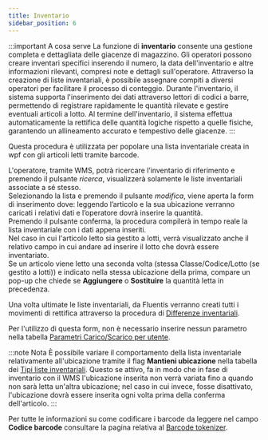 ```yaml
---
title: Inventario
sidebar_position: 6
---
```


:::important A cosa serve
La funzione di **inventario** consente una gestione completa e dettagliata delle giacenze di magazzino. Gli operatori possono creare inventari specifici inserendo il numero, la data dell'inventario e altre informazioni rilevanti, compresi note e dettagli sull'operatore. Attraverso la creazione di liste inventariali, è possibile assegnare compiti a diversi operatori per facilitare il processo di conteggio. Durante l'inventario, il sistema supporta l'inserimento dei dati attraverso lettori di codici a barre, permettendo di registrare rapidamente le quantità rilevate e gestire eventuali articoli a lotto. Al termine dell'inventario, il sistema effettua automaticamente la rettifica delle quantità logiche rispetto a quelle fisiche, garantendo un allineamento accurato e tempestivo delle giacenze.
:::

Questa procedura è utilizzata per popolare una lista inventariale creata in wpf con gli articoli letti tramite barcode.  

L'operatore, tramite WMS, potrà ricercare l’inventario di riferimento e premendo il pulsante *ricerca*, visualizzerà solamente le liste inventariali associate a sé stesso.        
Selezionando la lista e premendo il pulsante *modifica*, viene aperta la form di inserimento dove: leggendo l’articolo e la sua ubicazione verranno caricati i relativi dati e l’operatore dovrà inserire la quantità.           
Premendo il pulsante conferma, la procedura compilerà in tempo reale la lista inventariale con i dati appena inseriti.         
Nel caso in cui l'articolo letto sia gestito a lotti, verrà visualizzato anche il relativo campo in cui andare ad inserire il lotto che dovrà essere inventariato.         
Se un articolo viene letto una seconda volta (stessa Classe/Codice/Lotto (se gestito a lotti)) e indicato nella stessa ubicazione della prima, compare un pop-up che chiede se **Aggiungere** o **Sostituire** la quantità letta in precedenza.

Una volta ultimate le liste inventariali, da Fluentis verranno creati tutti i movimenti di rettifica attraverso la procedura di [Differenze inventariali](/docs/logistics/physical-inventory/stock-difference).         

Per l'utilizzo di questa form, non è necessario inserire nessun parametro nella tabella [Parametri Carico/Scarico per utente](/docs/configurations/parameters/general-parameters/deliverynotes-grouping).

:::note Nota
È possibile variare il comportamento della lista inventariale relativamente all'ubicazione tramite il flag **Mantieni ubicazione** nella tabella dei [Tipi liste inventariali](/docs/configurations/tables/logistics/stock-lists-types). Questo se attivo, fa in modo che in fase di inventario con il WMS l'ubicazione inserita non verrà variata fino a quando non sarà letta un'altra ubicazione; nel caso in cui invece, fosse disattivato, l'ubicazione dovrà essere inserita ogni volta prima della conferma dell'articolo.
:::

Per tutte le informazioni su come codificare i barcode da leggere nel campo **Codice barcode** consultare la pagina relativa al [Barcode tokenizer](/docs/configurations/tables/general-settings/barcode-tokenizer).

